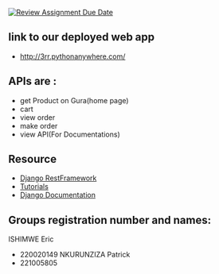 [![Review Assignment Due Date](https://classroom.github.com/assets/deadline-readme-button-24ddc0f5d75046c5622901739e7c5dd533143b0c8e959d652212380cedb1ea36.svg)](https://classroom.github.com/a/76oPeeJ5)
## link to our deployed web app
- http://3rr.pythonanywhere.com/
## APIs are :
- get Product on Gura(home page)
- cart 
- view order
- make order
- view API(For Documentations)
## Resource
- [Django RestFramework](https://www.django-rest-framework.org/)
- [Tutorials](https://learndjango.com)
- [Django Documentation](https://djangoproject.com)
## Groups registration number and names:
ISHIMWE Eric
- 220020149
NKURUNZIZA Patrick
- 221005805